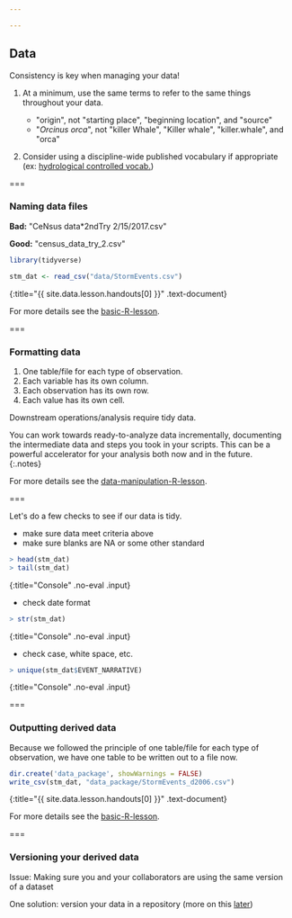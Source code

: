 ```yaml
---

---
```


## Data  

Consistency is key when managing your data!

1. At a minimum, use the same terms to refer to the same things throughout your data.

   - "origin", not "starting place", "beginning location", and "source"
   - "*Orcinus orca*", not "killer Whale", "Killer whale", "killer.whale", and "orca"

2. Consider using a discipline-wide published vocabulary if appropriate (ex: [hydrological controlled vocab.](http://vocabulary.odm2.org/))

===

### Naming data files 

__Bad:__  "CeNsus data*2ndTry 2/15/2017.csv"   

__Good:__  "census_data_try_2.csv"  



~~~r
library(tidyverse)

stm_dat <- read_csv("data/StormEvents.csv")
~~~
{:title="{{ site.data.lesson.handouts[0] }}" .text-document}


For more details see the [basic-R-lesson](https://cyberhelp.sesync.org/basic-R-lesson/).  

===

### Formatting data

1. One table/file for each type of observation.
2. Each variable has its own column.
3. Each observation has its own row.
4. Each value has its own cell.

Downstream operations/analysis require tidy data. 

You can work towards ready-to-analyze data incrementally, documenting the intermediate data and steps you took in your scripts.  This can be a powerful accelerator for your analysis both now and in the future.  
{:.notes}

For more details see the [data-manipulation-R-lesson](https://cyberhelp.sesync.org/data-manipulation-R-lesson/).  

===

Let's do a few checks to see if our data is tidy.

 - make sure data meet criteria above
 - make sure blanks are NA or some other standard
 


~~~r
> head(stm_dat)
> tail(stm_dat)
~~~
{:title="Console" .no-eval .input}

 
 - check date format


~~~r
> str(stm_dat)    
~~~
{:title="Console" .no-eval .input}


 - check case, white space, etc.  


~~~r
> unique(stm_dat$EVENT_NARRATIVE)    
~~~
{:title="Console" .no-eval .input}


===
    
### Outputting derived data 
    
Because we followed the principle of one table/file for each type of observation, 
we have one table to be written out to a file now.  



~~~r
dir.create('data_package', showWarnings = FALSE)
write_csv(stm_dat, "data_package/StormEvents_d2006.csv")
~~~
{:title="{{ site.data.lesson.handouts[0] }}" .text-document}


For more details see the [basic-R-lesson](https://cyberhelp.sesync.org/basic-R-lesson/). 

===
    
### Versioning your derived data

Issue: Making sure you and your collaborators are using the same version of a dataset

One solution: version your data in a repository (more on this [later](#versioning-data))



